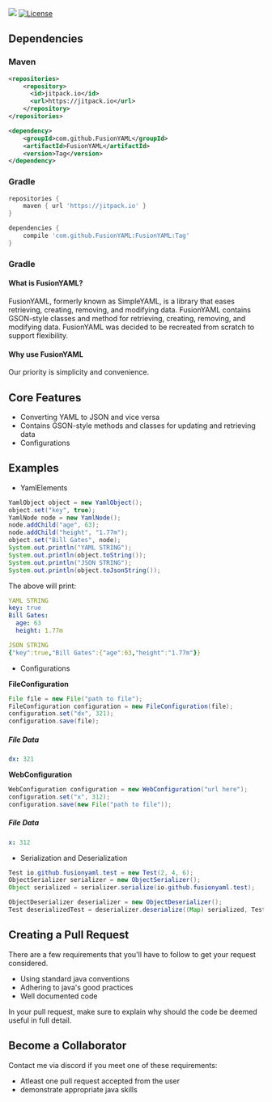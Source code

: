 [![](https://jitpack.io/v/FusionYAML/FusionYAML.svg)](https://jitpack.io/#FusionYAML/FusionYAML) [![License](https://img.shields.io/badge/License-Apache%202.0-blue.svg)](https://opensource.org/licenses/Apache-2.0)



<h2>Dependencies</h2>
<h3>Maven</h3>

```xml
<repositories>
    <repository>
	  <id>jitpack.io</id>
	  <url>https://jitpack.io</url>
    </repository>
</repositories>

<dependency>
    <groupId>com.github.FusionYAML</groupId> 
    <artifactId>FusionYAML</artifactId>
    <version>Tag</version>
</dependency>
```

<h3>Gradle</h3>

```gradle
repositories {
	maven { url 'https://jitpack.io' }
}

dependencies {
	compile 'com.github.FusionYAML:FusionYAML:Tag'
}
```

<h3>Gradle</h3>

<h4>What is FusionYAML?</h4>
FusionYAML, formerly known as SimpleYAML, is a library that eases retrieving, creating, removing, and modifying data. FusionYAML 
contains GSON-style classes and method for retrieving, creating, removing, and modifying data. FusionYAML was decided to be recreated
from scratch to support flexibility.

<h4>Why use FusionYAML</h4>
Our priority is simplicity and convenience.

<h2>Core Features</h2>
<ul>
<li>Converting YAML to JSON and vice versa</li>
<li>Contains GSON-style methods and classes for updating and retrieving data</li>
<li>Configurations</li>
</ul>

<h2>Examples</h2>
<ul>
<li>YamlElements</li>
</ul>

```java
YamlObject object = new YamlObject();
object.set("key", true);
YamlNode node = new YamlNode();
node.addChild("age", 63);
node.addChild("height", "1.77m");
object.set("Bill Gates", node);
System.out.println("YAML STRING");
System.out.println(object.toString());
System.out.println("JSON STRING");
System.out.println(object.toJsonString());
```

The above will print:
```yaml
YAML STRING
key: true
Bill Gates:
  age: 63
  height: 1.77m

JSON STRING
{"key":true,"Bill Gates":{"age":63,"height":"1.77m"}}
```

<ul>
  <li>Configurations</li>
</ul>

**FileConfiguration**

```java
File file = new File("path to file");
FileConfiguration configuration = new FileConfiguration(file);
configuration.set("dx", 321);
configuration.save(file);
```
<h5>File Data</h5>

```yaml
dx: 321
```


**WebConfiguration**

```java
WebConfiguration configuration = new WebConfiguration("url here");
configuration.set("x", 312);
configuration.save(new File("path to file"));
```

<h5>File Data</h5>

```yaml
x: 312
```
<ul>
  <li>Serialization and Deserialization</li>  
</ul>

```java
Test io.github.fusionyaml.test = new Test(2, 4, 6);
ObjectSerializer serializer = new ObjectSerializer();
Object serialized = serializer.serialize(io.github.fusionyaml.test);

ObjectDeserializer deserializer = new ObjectDeserializer();
Test deserializedTest = deserializer.deserialize((Map) serialized, Test.class);
```


<h2>Creating a Pull Request</h2>
There are a few requirements that you'll have to follow to get your request considered.
<ul>
  <li>Using standard java conventions</li>
  <li>Adhering to java's good practices</li>
  <li>Well documented code</li>
</ul>
In your pull request, make sure to explain why should the code be deemed useful in full detail.

<h2>Become a Collaborator</h2>
Contact me via discord if you meet one of these requirements:
<ul>
  <li>Atleast one pull request accepted from the user</li>
  <li>demonstrate appropriate java skills</li>
</ul>
